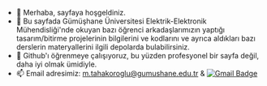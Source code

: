 - 👋 Merhaba, sayfaya hoşgeldiniz. 
- 👀 Bu sayfada Gümüşhane Üniversitesi Elektrik-Elektronik Mühendisliği'nde okuyan bazı öğrenci arkadaşlarımızın yaptığı tasarım/bitirme projelerinin bilgilerini ve kodlarını ve ayrıca aldıkları bazı derslerin materyallerini ilgili depolarda bulabilirsiniz.
- 🌱 Github'ı öğrenmeye çalışıyoruz, bu yüzden profesyonel bir sayfa değil, daha iyi olmak ümidiyle.
- 📫 Email adresimiz: m.tahakoroglu@gumushane.edu.tr & [![Gmail Badge](https://img.shields.io/badge/-m.tahakoroglu@gmail.com-c14438?style=flat-square&logo=Gmail&logoColor=white&link=mailto:m.tahakoroglu@gmail.com)](mailto:m.tahakoroglu@gmail.com)

<!---
taha-koroglu/taha-koroglu is a ✨ special ✨ repository because its `README.md` (this file) appears on your GitHub profile.
You can click the Preview link to take a look at your changes.
--->
